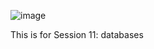 ![image](https://github.com/user-attachments/assets/df514f14-5755-44ef-a77b-1d2e0643c4a6)

This is for Session 11: databases
